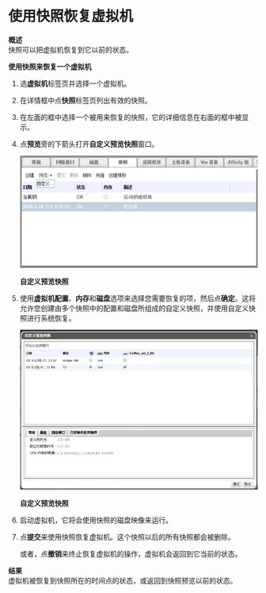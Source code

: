 # 使用快照恢复虚拟机

**概述**<br/>
快照可以把虚拟机恢复到它以前的状态。


**使用快照来恢复一个虚拟机**

1. 选**虚拟机**标签页并选择一个虚拟机。

2. 在详情框中点**快照**标签页列出有效的快照。

3. 在左面的框中选择一个被用来恢复的快照，它的详细信息在右面的框中被显示。

4. 点**预览**旁的下箭头打开**自定义预览快照**窗口。

   ![自定义预览快照](../../images/vm_custom_snapshot_tab.png)

   **自定义预览快照**

5. 使用**虚拟机配置**、**内存**和**磁盘**选项来选择您需要恢复的项，然后点**确定**。这将允许您创建由多个快照中的配置和磁盘所组成的自定义快照，并使用自定义快照进行系统恢复。

   ![自定义预览快照](../../images/vm_custom_snapshot_window.png)

   **自定义预览快照**

6. 启动虚拟机，它将会使用快照的磁盘映像来运行。

7. 点**提交**来使用快照恢复虚拟机。这个快照以后的所有快照都会被删除。

   或者，点**撤销**来终止恢复虚拟机的操作，虚拟机会返回到它当前的状态。


**结果**<br/>
虚拟机被恢复到快照所在的时间点的状态，或返回到快照预览以前的状态。

